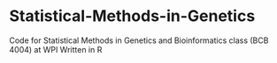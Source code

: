 # Statistical-Methods-in-Genetics
Code for Statistical Methods in Genetics and Bioinformatics class (BCB 4004) at WPI
Written in R
